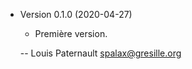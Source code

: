 * Version 0.1.0 (2020-04-27)

    * Première version.

    -- Louis Paternault <spalax@gresille.org>
